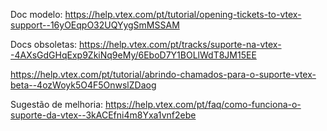 Doc modelo: https://help.vtex.com/pt/tutorial/opening-tickets-to-vtex-support--16yOEqpO32UQYygSmMSSAM

Docs obsoletas: https://help.vtex.com/pt/tracks/suporte-na-vtex--4AXsGdGHqExp9ZkiNq9eMy/6EboD7Y1BOLlWdT8JM15EE

https://help.vtex.com/pt/tutorial/abrindo-chamados-para-o-suporte-vtex-beta--4ozWoyk5O4F5OnwslZDaog

Sugestão de melhoria: https://help.vtex.com/pt/faq/como-funciona-o-suporte-da-vtex--3kACEfni4m8Yxa1vnf2ebe
